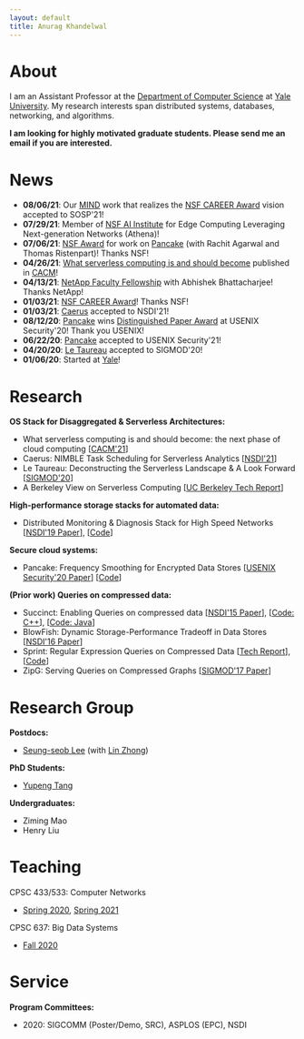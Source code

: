 ```yaml
---
layout: default
title: Anurag Khandelwal
---
```

# About

I am an Assistant Professor at the [Department of Computer Science](https://cpsc.yale.edu/)
at [Yale University](https://www.yale.edu/). My research interests span 
distributed systems, databases, networking, and algorithms.

**I am looking for highly motivated graduate students. Please send me an email if you are interested.**

# News

* **08/06/21**: Our [MIND](https://arxiv.org/abs/2107.00164) work that realizes the [NSF CAREER Award](https://www.nsf.gov/awardsearch/showAward?AWD_ID=2047220) vision accepted to SOSP'21!
* **07/29/21**: Member of [NSF AI Institute](https://seas.yale.edu/news-events/news/yale-scientists-take-lead-roles-two-nsf-funded-ai-institutes) for Edge Computing Leveraging Next-generation Networks (Athena)!
* **07/06/21**: [NSF Award]() for work on [Pancake](papers/pancake.pdf) (with Rachit Agarwal and Thomas Ristenpart)! Thanks NSF!
* **04/26/21**: [What serverless computing is and should become](papers/serverless-next.pdf) published in [CACM](https://t.co/v2wtKRnxBe?amp=1)!
* **04/13/21**: [NetApp Faculty Fellowship](https://cpsc.yale.edu/news/netapp-faculty-fellowship-awarded-anurag-khandelwal-and-abhishek-bhattacharjee) with Abhishek Bhattacharjee! Thanks NetApp!
* **01/03/21**: [NSF CAREER Award](https://www.nsf.gov/awardsearch/showAward?AWD_ID=2047220)! Thanks NSF!
* **01/03/21**: [Caerus](papers/caerus.pdf) accepted to NSDI'21!
* **08/12/20**: [Pancake](papers/pancake.pdf) wins [Distinguished Paper Award](https://cpsc.yale.edu/news/paper-anurag-khandelwal-wins-distinguished-paper-award) at USENIX Security'20! Thank you USENIX!
* **06/22/20**: [Pancake](papers/pancake.pdf) accepted to USENIX Security'21!
* **04/20/20**: [Le Taureau](https://dl.acm.org/doi/10.1145/3318464.3383130) accepted to SIGMOD'20!
* **01/06/20**: Started at [Yale](https://fas.yale.edu/book/new-ladder-faculty-2019-20/school-engineering-applied-science/anurag-khandelwal)!

# Research

**OS Stack for Disaggregated & Serverless Architectures:** 
* What serverless computing is and should become: the next phase of cloud computing \[[CACM'21](papers/serverless-next.pdf)\]
* Caerus: NIMBLE Task Scheduling for Serverless Analytics \[[NSDI'21](papers/caerus.pdf)\]
* Le Taureau: Deconstructing the Serverless Landscape & A Look Forward \[[SIGMOD'20](https://dl.acm.org/doi/10.1145/3318464.3383130)\]
* A Berkeley View on Serverless Computing \[[UC Berkeley Tech Report](papers/berkeley-view-serverless.pdf)\]

**High-performance storage stacks for automated data:**
* Distributed Monitoring & Diagnosis Stack for High Speed Networks \[[NSDI'19 Paper](papers/confluo.pdf)\], \[[Code](https://github.com/ucbrise/confluo)\]

**Secure cloud systems:** 
* Pancake: Frequency Smoothing for Encrypted Data Stores \[[USENIX Security'20 Paper](papers/pancake.pdf)\] \[[Code](https://github.com/pancake-security/pancake)\]

**(Prior work) Queries on compressed data:**
* Succinct: Enabling Queries on compressed data \[[NSDI'15 Paper](papers/succinct.pdf)\], \[[Code: C++](http://github.com/amplab/succinct-cpp)\], \[[Code: Java](https://github.com/amplab/succinct)\]
* BlowFish: Dynamic Storage-Performance Tradeoff in Data Stores \[[NSDI'16 Paper](papers/blowfish.pdf)\]
* Sprint: Regular Expression Queries on Compressed Data \[[Tech Report](papers/swift.pdf)\], \[[Code](https://github.com/amplab/sprint)\]
* ZipG: Serving Queries on Compressed Graphs \[[SIGMOD'17 Paper](papers/zipg.pdf)\]

# Research Group

**Postdocs:**
* [Seung-seob Lee]() (with [Lin Zhong](http://www.linzhong.org/))

**PhD Students:**
* [Yupeng Tang](https://yupengtang.com/)

**Undergraduates:**
* Ziming Mao
* Henry Liu

# Teaching

CPSC 433/533: Computer Networks
* [Spring 2020](https://courses.yale.edu/?keyword=CPSC%20433&srcdb=guide2020), [Spring 2021](https://courses.yale.edu/?keyword=CPSC%20433&srcdb=guide2021)

CPSC 637: Big Data Systems
* [Fall 2020](https://courses.yale.edu/?keyword=CPSC%20637&srcdb=guide2020)

# Service

**Program Committees:**
* 2020: SIGCOMM (Poster/Demo, SRC), ASPLOS (EPC), NSDI
